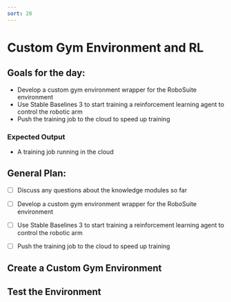 ```yaml
---
sort: 20
---
```

# Custom Gym Environment and RL

## Goals for the day:

- Develop a custom gym environment wrapper for the RoboSuite environment
- Use Stable Baselines 3 to start training a reinforcement learning agent to control the robotic arm
- Push the training job to the cloud to speed up training

### Expected Output

- A training job running in the cloud

## General Plan:
- [ ] Discuss any questions about the knowledge modules so far
- [ ] Develop a custom gym environment wrapper for the RoboSuite environment
- [ ] Use Stable Baselines 3 to start training a reinforcement learning agent to control the robotic arm
- [ ] Push the training job to the cloud to speed up training


## Create a Custom Gym Environment

## Test the Environment